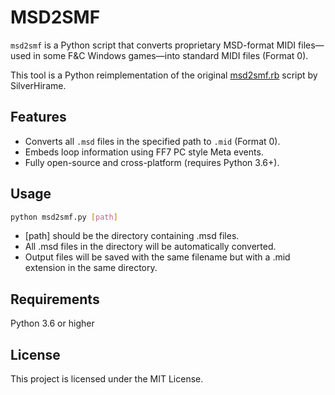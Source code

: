 # MSD2SMF

`msd2smf` is a Python script that converts proprietary MSD-format MIDI files—used in some F&C Windows games—into standard MIDI files (Format 0).

This tool is a Python reimplementation of the original [msd2smf.rb](https://kurohane.net/silverhirame/soft_mus/index.html) script by SilverHirame.

## Features

- Converts all `.msd` files in the specified path to `.mid` (Format 0).
- Embeds loop information using FF7 PC style Meta events.
- Fully open-source and cross-platform (requires Python 3.6+).

## Usage

```bash
python msd2smf.py [path]
```

- [path] should be the directory containing .msd files.
- All .msd files in the directory will be automatically converted.
- Output files will be saved with the same filename but with a .mid extension in the same directory.

## Requirements

Python 3.6 or higher

## License

This project is licensed under the MIT License.

